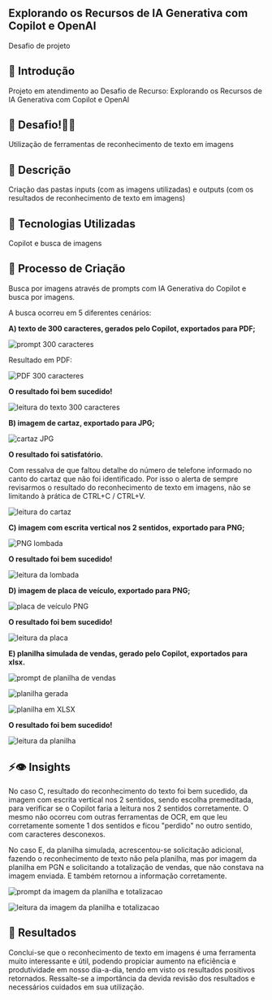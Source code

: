 ## Explorando os Recursos de IA Generativa com Copilot e OpenAI
Desafio de projeto


## 🚀 Introdução
Projeto em atendimento ao Desafio de Recurso: Explorando os Recursos de IA Generativa com Copilot e OpenAI


## 🎯 Desafio!💪🤓

Utilização de ferramentas de reconhecimento de texto em imagens

## 📒 Descrição
Criação das pastas inputs (com as imagens utilizadas) e outputs (com os resultados de reconhecimento de texto em imagens)

## 🤖 Tecnologias Utilizadas
Copilot e busca de imagens

## 🧐 Processo de Criação
Busca por imagens através de prompts com IA Generativa do Copilot e busca por imagens.


A busca ocorreu em 5 diferentes cenários:


 **A) texto de 300 caracteres, gerados pelo Copilot, exportados para PDF;**
 
![prompt 300 caracteres](https://github.com/bids-work/explorando-os-recursos-de-ia-generativa/blob/main/inputs/prompt%20300%20caracteres.png)


Resultado em PDF:

![PDF 300 caracteres](https://github.com/bids-work/explorando-os-recursos-de-ia-generativa/blob/main/inputs/texto%20300%20caracteres%20em%20PDF.png)


**O resultado foi bem sucedido!**

![leitura do texto 300 caracteres](https://github.com/bids-work/explorando-os-recursos-de-ia-generativa/blob/main/output/texto%20300%20caracteres%20convertido%20PDF%20x%20%20texto.png)


 
 **B) imagem de cartaz, exportado para JPG;**
 
![cartaz JPG](https://github.com/bids-work/explorando-os-recursos-de-ia-generativa/blob/main/inputs/inca-outubrorosa_cartaz.jpg)

**O resultado foi satisfatório.**


Com ressalva de que faltou detalhe do número de telefone informado no canto do cartaz que não foi identificado. Por isso o alerta de sempre revisarmos o resultado do reconhecimento de texto em imagens, não se limitando à prática de CTRL+C / CTRL+V.

![leitura do cartaz](https://github.com/bids-work/explorando-os-recursos-de-ia-generativa/blob/main/output/inca%20convertido%20em%20texto.png)



  **C) imagem com escrita vertical nos 2 sentidos, exportado para PNG;**

![PNG lombada](https://github.com/bids-work/explorando-os-recursos-de-ia-generativa/blob/main/inputs/lombada-americana-europeia50.png)


**O resultado foi bem sucedido!**

![leitura da lombada](https://github.com/bids-work/explorando-os-recursos-de-ia-generativa/blob/main/output/lombada%20convertida%20em%20texto.png)



  **D) imagem de placa de veículo, exportado para PNG;**

![placa de veículo PNG](https://github.com/bids-work/explorando-os-recursos-de-ia-generativa/blob/main/inputs/placa%20veiculo.png)


**O resultado foi bem sucedido!**

![leitura da placa](https://github.com/bids-work/explorando-os-recursos-de-ia-generativa/blob/main/output/placa%20convertida%20em%20texto.png)


 
  **E) planilha simulada de vendas, gerado pelo Copilot, exportados para xlsx.**

![prompt de planilha de vendas](https://github.com/bids-work/explorando-os-recursos-de-ia-generativa/blob/main/inputs/prompt%20planilha%20vendas.png)


![planilha gerada](https://github.com/bids-work/explorando-os-recursos-de-ia-generativa/blob/main/inputs/copilot%20planilha%20vendas.png)


![planilha em XLSX](https://github.com/bids-work/explorando-os-recursos-de-ia-generativa/blob/main/inputs/planilha%20vendas%20no%20Excel.png)



**O resultado foi bem sucedido!**

![leitura da planilha](https://github.com/bids-work/explorando-os-recursos-de-ia-generativa/blob/main/output/planilha%20vendas%20planilha%20x%20texto.png)



## ⚡👁 Insights

No caso C, resultado do reconhecimento do texto foi bem sucedido, da imagem com escrita vertical nos 2 sentidos, sendo escolha premeditada, para verificar se o Copilot faria a leitura nos 2 sentidos corretamente. O mesmo não ocorreu com outras ferramentas de OCR, em que leu corretamente somente 1 dos sentidos e ficou "perdido" no outro sentido, com caracteres desconexos.


No caso E, da planilha simulada, acrescentou-se solicitação adicional, fazendo o reconhecimento de texto não pela planilha, mas por imagem da planilha em PGN e solicitando a totalização de vendas, que não constava na imagem enviada. E também retornou a informação corretamente.


![prompt da imagem da planilha e totalizacao](https://github.com/bids-work/explorando-os-recursos-de-ia-generativa/blob/main/inputs/prompt%20imagem%20planilha%20vendas%20e%20totalizacao.png)


![leitura da imagem da planilha e totalizacao](https://github.com/bids-work/explorando-os-recursos-de-ia-generativa/blob/main/output/imagem%20planilha%20vendas%20e%20totalizacao.png)

 
 
## 🚀 Resultados

Conclui-se que o reconhecimento de texto em imagens é uma ferramenta muito interessante e útil, podendo propiciar aumento na eficiência e produtividade em nosso dia-a-dia, tendo em visto os resultados positivos retornados. Ressalte-se a importância da devida revisão dos resultados e necessários cuidados em sua utilização.


```
